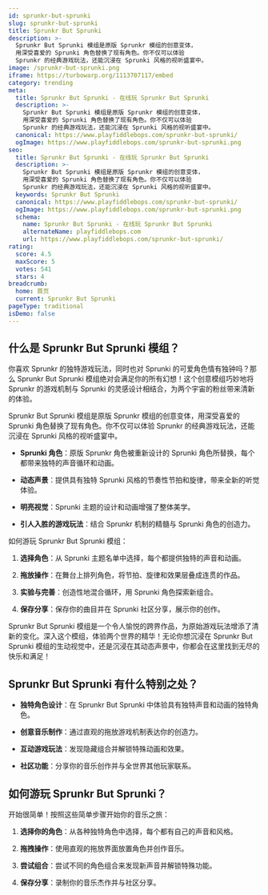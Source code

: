 ```yaml
---
id: sprunkr-but-sprunki
slug: sprunkr-but-sprunki
title: Sprunkr But Sprunki
description: >-
  Sprunkr But Sprunki 模组是原版 Sprunkr 模组的创意变体，
  用深受喜爱的 Sprunki 角色替换了现有角色。你不仅可以体验
  Sprunkr 的经典游戏玩法，还能沉浸在 Sprunki 风格的视听盛宴中。
image: /sprunkr-but-sprunki.png
iframe: https://turbowarp.org/1113707117/embed
category: trending
meta:
  title: Sprunkr But Sprunki - 在线玩 Sprunkr But Sprunki
  description: >-
    Sprunkr But Sprunki 模组是原版 Sprunkr 模组的创意变体，
    用深受喜爱的 Sprunki 角色替换了现有角色。你不仅可以体验
    Sprunkr 的经典游戏玩法，还能沉浸在 Sprunki 风格的视听盛宴中。
  canonical: https://www.playfiddlebops.com/sprunkr-but-sprunki/
  ogImage: https://www.playfiddlebops.com/sprunkr-but-sprunki.png
seo:
  title: Sprunkr But Sprunki - 在线玩 Sprunkr But Sprunki
  description: >-
    Sprunkr But Sprunki 模组是原版 Sprunkr 模组的创意变体，
    用深受喜爱的 Sprunki 角色替换了现有角色。你不仅可以体验
    Sprunkr 的经典游戏玩法，还能沉浸在 Sprunki 风格的视听盛宴中。
  keywords: Sprunkr But Sprunki
  canonical: https://www.playfiddlebops.com/sprunkr-but-sprunki/
  ogImage: https://www.playfiddlebops.com/sprunkr-but-sprunki.png
  schema:
    name: Sprunkr But Sprunki - 在线玩 Sprunkr But Sprunki
    alternateName: playfiddlebops.com
    url: https://www.playfiddlebops.com/sprunkr-but-sprunki/
rating:
  score: 4.5
  maxScore: 5
  votes: 541
  stars: 4
breadcrumb:
  home: 首页
  current: Sprunkr But Sprunki
pageType: traditional
isDemo: false
---
```


## 什么是 Sprunkr But Sprunki 模组？

你喜欢 Sprunkr 的独特游戏玩法，同时也对 Sprunki 的可爱角色情有独钟吗？那么 Sprunkr But Sprunki 模组绝对会满足你的所有幻想！这个创意模组巧妙地将 Sprunkr 的游戏机制与 Sprunki 的灵感设计相结合，为两个宇宙的粉丝带来清新的体验。

Sprunkr But Sprunki 模组是原版 Sprunkr 模组的创意变体，用深受喜爱的 Sprunki 角色替换了现有角色。你不仅可以体验 Sprunkr 的经典游戏玩法，还能沉浸在 Sprunki 风格的视听盛宴中。

- **Sprunki 角色**：原版 Sprunkr 角色被重新设计的 Sprunki 角色所替换，每个都带来独特的声音循环和动画。

- **动态声景**：提供具有独特 Sprunki 风格的节奏性节拍和旋律，带来全新的听觉体验。

- **明亮视觉**：Sprunki 主题的设计和动画增强了整体美学。

- **引人入胜的游戏玩法**：结合 Sprunkr 机制的精髓与 Sprunki 角色的创造力。

如何游玩 Sprunkr But Sprunki 模组：

1. **选择角色**：从 Sprunki 主题名单中选择，每个都提供独特的声音和动画。

1. **拖放操作**：在舞台上排列角色，将节拍、旋律和效果层叠成连贯的作品。

1. **实验与完善**：创造性地混合循环，用 Sprunki 角色探索新组合。

1. **保存分享**：保存你的曲目并在 Sprunki 社区分享，展示你的创作。

Sprunkr But Sprunki 模组是一个令人愉悦的跨界作品，为原始游戏玩法增添了清新的变化。深入这个模组，体验两个世界的精华！无论你想沉浸在 Sprunkr But Sprunki 模组的生动视觉中，还是沉浸在其动态声景中，你都会在这里找到无尽的快乐和满足！

## Sprunkr But Sprunki 有什么特别之处？

- **独特角色设计**：在 Sprunkr But Sprunki 中体验具有独特声音和动画的独特角色。

- **创意音乐制作**：通过直观的拖放游戏机制表达你的创造力。

- **互动游戏玩法**：发现隐藏组合并解锁特殊动画和效果。

- **社区功能**：分享你的音乐创作并与全世界其他玩家联系。

## 如何游玩 Sprunkr But Sprunki？

开始很简单！按照这些简单步骤开始你的音乐之旅：

1. **选择你的角色**：从各种独特角色中选择，每个都有自己的声音和风格。

1. **拖拽操作**：使用直观的拖放界面放置角色并创作音乐。

1. **尝试组合**：尝试不同的角色组合来发现新声音并解锁特殊功能。

1. **保存分享**：录制你的音乐杰作并与社区分享。